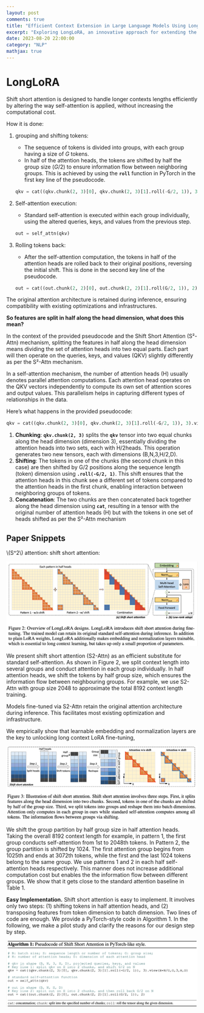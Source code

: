 ```yaml
---
layout: post
comments: true
title: "Efficient Context Extension in Large Language Models Using LongLoRA"
excerpt: "Exploring LongLoRA, an innovative approach for extending the context length of LLMs efficiently."
date: 2023-08-20 22:00:00
category: "NLP"
mathjax: true
---
```


# LongLoRA

Shift short attention is designed to handle longer contexts lengths efficiently by altering the way self-attention is applied, without increasing the computational cost.

How it is done:

1. grouping and shifting tokens:

	- The sequence of tokens is divided into groups, with each group having a size of *G* tokens.
	- In half of the attention heads, the tokens are shifted by half the group size (*G*/2) to ensure information flow between neighboring groups. This is achieved by using the **`roll`** function in PyTorch in the first key line of the pseudocode.

	```python
	qkv = cat((qkv.chunk(2, 3)[0], qkv.chunk(2, 3)[1].roll(-G/2, 1)), 3).view(B*N/G,G,3,H,D)
	```

2. Self-attention execution:

	- Standard self-attention is executed within each group individually, using the altered queries, keys, and values from the previous step.

	```python
	out = self_attn(qkv)
	```

3. Rolling tokens back:

	- After the self-attention computation, the tokens in half of the attention heads are rolled back to their original positions, reversing the initial shift. This is done in the second key line of the pseudocode.

	```python
	out = cat((out.chunk(2, 2)[0], out.chunk(2, 2)[1].roll(G/2, 1)), 2)
	```

The original attention architecture is retained during inference, ensuring compatibility with existing optimizations and infrastructures.

**So features are split in half along the head dimension, what does this mean?**

In the context of the provided pseudocode and the Shift Short Attention (S²-Attn) mechanism, splitting the features in half along the head dimension means dividing the set of attention heads into two equal parts. Each part will then operate on the queries, keys, and values (QKV) slightly differently as per the S²-Attn mechanism.

In a self-attention mechanism, the number of attention heads (H) usually denotes parallel attention computations. Each attention head operates on the QKV vectors independently to compute its own set of attention scores and output values. This parallelism helps in capturing different types of relationships in the data.

Here’s what happens in the provided pseudocode:

```python
qkv = cat((qkv.chunk(2, 3)[0], qkv.chunk(2, 3)[1].roll(-G/2, 1)), 3).view(B*N/G,G,3,H,D)

```

1. **Chunking**: **`qkv.chunk(2, 3)`** splits the **`qkv`** tensor into two equal chunks along the head dimension (dimension 3), essentially dividing the attention heads into two sets, each with H/2heads. This operation generates two new tensors, each with dimensions (B,N,3,H/2,D).
2. **Shifting**: The tokens in one of the chunks (the second chunk in this case) are then shifted by G/2 positions along the sequence length (token) dimension using **`.roll(-G/2, 1)`**. This shift ensures that the attention heads in this chunk see a different set of tokens compared to the attention heads in the first chunk, enabling interaction between neighboring groups of tokens.
3. **Concatenation**: The two chunks are then concatenated back together along the head dimension using **`cat`**, resulting in a tensor with the original number of attention heads (H) but with the tokens in one set of heads shifted as per the S²-Attn mechanism

## Paper Snippets

\\(S^2\\) attention: shift short attention:


<img src="/assets/nlp/image-20231005164105473.png" alt="image-123" style="zoom:50%;" />

We present shift short attention (S2-Attn) as an efficient substitute for standard self-attention. As shown in Figure 2, we split context length into several groups and conduct attention in each group individually. In half attention heads, we shift the tokens by half group size, which ensures the information flow between neighbouring groups. For example, we use S2-Attn with group size 2048 to approximate the total 8192 context length training.

Models fine-tuned via S2-Attn retain the original attention architecture during inference. This facilitates most existing optimization and infrastructure.

We empirically show that learnable embedding and normalization layers are the key to unlocking long context LoRA fine-tuning,

<img src="/assets/nlp/image-20231005164056529.png" alt="image-1233" style="zoom:50%;" />

We shift the group partition by half group size in half attention heads. Taking the overall 8192 context length for example, in pattern 1, the first group conducts self-attention from 1st to 2048th tokens. In Pattern 2, the group partition is shifted by 1024. The first attention group begins from 1025th and ends at 3072th tokens, while the first and the last 1024 tokens belong to the same group. We use patterns 1 and 2 in each half self-attention heads respectively. This manner does not increase additional computation cost but enables the the information flow between different groups. We show that it gets close to the standard attention baseline in Table 1.

**Easy Implementation.** Shift short attention is easy to implement. It involves only two steps: (1) shifting tokens in half attention heads, and (2) transposing features from token dimension to batch dimension. Two lines of code are enough. We provide a PyTorch-style code in Algorithm 1. In the following, we make a pilot study and clarify the reasons for our design step by step.

<img src="/assets/nlp/image-20231005164124428.png" alt="image-12323" style="zoom:50%;" />
